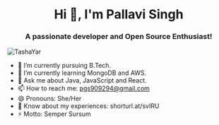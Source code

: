 

<h1 align="center">Hi 👋, I'm Pallavi Singh</h1>
<h3 align="center">A passionate developer and Open Source Enthusiast!</h3>

<p align="left"> <img src="https://komarev.com/ghpvc/?username=TashaYar&label=Profile%20views&color=0e75b6&style=flat" alt="TashaYar" /> </p>

- 🔭 I’m currently pursuing B.Tech.
- 🌱 I’m currently learning MongoDB and AWS.
- 💬 Ask me about Java, JavaScript and React.
- 📫 How to reach me: pgs909294@gmail.com
- 😄 Pronouns: She/Her
- 📄 Know about my experiences: shorturl.at/svIRU
- ⚡ Motto: Semper Sursum

